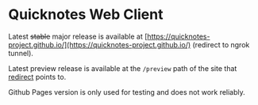 # Quicknotes Web Client

Latest ~~stable~~ major release is available at [https://quicknotes-project.github.io/](https://quicknotes-project.github.io/) (redirect to ngrok tunnel).

Latest preview release is available at the `/preview` path of the site that [redirect](https://quicknotes-project.github.io/) points to.

Github Pages version is only used for testing and does not work reliably.
